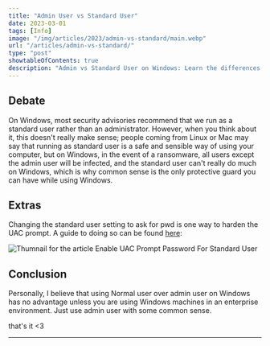 ```yaml
---
title: "Admin User vs Standard User"
date: 2023-03-01
tags: [Info]
image: "/img/articles/2023/admin-vs-standard/main.webp"
url: "/articles/admin-vs-standard/"
type: "post"
showtableOfContents: true
description: "Admin vs Standard User on Windows: Learn the differences and how to manage accounts for computer security. Read our article."
---
```


## Debate
On Windows, most security advisories recommend that we run as a standard user rather than an administrator. However, when you think about it, this doesn't really make sense; people coming from Linux or Mac may say that running as standard user is a safe and sensible way of using your computer, but on Windows, in the event of a ransomware, all users except the admin user will be infected, and the standard user can't really do much on Windows, which is why common sense is the only protective guard you can have while using Windows.

## Extras
Changing the standard user setting to ask for pwd is one way to harden the UAC prompt. A guide to doing so can be found [here](/guides/enable-uac):

![Thumnail for the article Enable UAC Prompt Password For Standard User](https://github.com/mansoorbarri/website/blob/main/images/guides/enable-uac/main.png?raw=true)

## Conclusion 
Personally, I believe that using Normal user over admin user on Windows has no advantage unless you are using Windows machines in an enterprise environment. Just use admin user with some common sense.

that's it <3

---

  